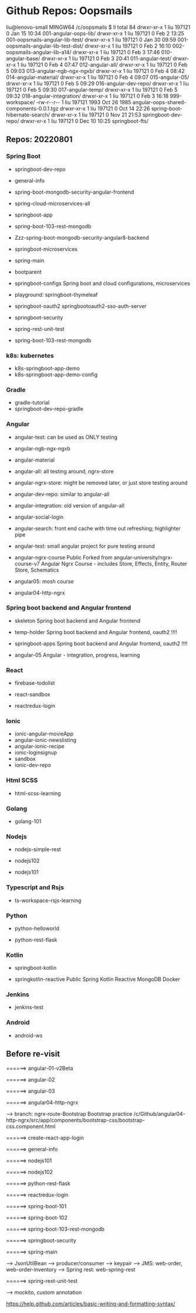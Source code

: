 # Github Repos: Oopsmails

liu@lenovo-small MINGW64 /c/oopsmails
$ ll
total 84
drwxr-xr-x 1 liu 197121    0 Jan 15 10:34 001-angular-oops-lib/
drwxr-xr-x 1 liu 197121    0 Feb  2 13:25 001-oopsmails-angular-lib-test/
drwxr-xr-x 1 liu 197121    0 Jan 30 09:59 001-oopsmails-angular-lib-test-dist/
drwxr-xr-x 1 liu 197121    0 Feb  2 16:10 002-oopsmails-angular-lib-a14/
drwxr-xr-x 1 liu 197121    0 Feb  3 17:46 010-angular-base/
drwxr-xr-x 1 liu 197121    0 Feb  3 20:41 011-angular-test/
drwxr-xr-x 1 liu 197121    0 Feb  4 07:47 012-angular-all/
drwxr-xr-x 1 liu 197121    0 Feb  5 09:03 013-angular-ngb-ngx-ngxb/
drwxr-xr-x 1 liu 197121    0 Feb  4 08:42 014-angular-material/
drwxr-xr-x 1 liu 197121    0 Feb  4 09:07 015-angular-05/
drwxr-xr-x 1 liu 197121    0 Feb  5 09:29 016-angular-dev-repo/
drwxr-xr-x 1 liu 197121    0 Feb  5 09:30 017-angular-temp/
drwxr-xr-x 1 liu 197121    0 Feb  5 09:32 018-angular-integration/
drwxr-xr-x 1 liu 197121    0 Feb  3 16:18 999-workspace/
-rw-r--r-- 1 liu 197121 1993 Oct 26  1985 angular-oops-shared-components-0.0.1.tgz
drwxr-xr-x 1 liu 197121    0 Oct 14 22:26 spring-boot-hibernate-search/
drwxr-xr-x 1 liu 197121    0 Nov 21 21:53 springboot-dev-repo/
drwxr-xr-x 1 liu 197121    0 Dec 10 10:25 springboot-fts/




## Repos: 20220801

### Spring Boot

- springboot-dev-repo
- general-info
- spring-boot-mongodb-security-angular-frontend

- spring-cloud-microservices-all

- springboot-app

- spring-boot-103-rest-mongodb
- Zzz-spring-boot-mongodb-security-angular8-backend
- springboot-microservices
- spring-main
- bootparent

- springboot-configs
  Spring boot and cloud configurations, microservices

- playground: springboot-thymeleaf

- springboot-oauth2
  springbootoauth2-sso-auth-server

- springboot-security

- spring-rest-unit-test

- spring-boot-103-rest-mongodb

### k8s: kubernetes

- k8s-springboot-app-demo
- k8s-springboot-app-demo-config

### Gradle

- gradle-tutorial
- springboot-dev-repo-gradle

### Angular

- angular-test: can be used as ONLY testing
- angular-ngb-ngx-ngxb
- angular-material
- angular-all: all testing around, ngrx-store
- angular-ngrx-store: might be removed later, or just store testing around

- angular-dev-repo: similar to angular-all

- angular-integration: old version of angular-all
- angular-social-login

- angular-search: front end cache with time out refreshing; highlighter pipe
- angular-test: small angular project for pure testing around

- angular-ngrx-course Public
  Forked from angular-university/ngrx-course-v7
  Angular Ngrx Course - includes Store, Effects, Entity, Router Store, Schematics

- angular05: mosh course

- angular04-http-ngrx

### Spring boot backend and Angular frontend

- skeleton
  Spring boot backend and Angular frontend

- temp-holder
  Spring boot backend and Angular frontend, oauth2 !!!!

- springboot-apps
  Spring boot backend and Angular frontend, oauth2 !!!!

- angular-05
  Angular - integration, progress, learning

### React

- firebase-todolist

- react-sandbox

- reactredux-login

### Ionic

- ionic-angular-movieApp
- angular-ionic-newslisting
- angular-ionic-recipe
- ionic-loginsignup
- sandbox
- ionic-dev-repo

### Html SCSS

- html-scss-learning

### Golang

- golang-101

### Nodejs

- nodejs-simple-rest

- nodejs102

- nodejs101

### Typescript and Rsjs

- ts-workspace-rsjs-learning

### Python

- python-helloworld

- python-rest-flask

### Kotlin

- springboot-kotlin

- springkotlin-reactive Public
  Spring Kotlin Reactive MongoDB Docker

### Jenkins

- jenkins-test

### Android

- android-ws

## Before re-visit

======> angular-01-v2Beta

======> angular-02

======> angular-03

======> angular04-http-ngrx

--> branch: ngrx-route-Bootstrap
Bootstrap practice
/c/Github/angular04-http-ngrx/src/app/components/bootstrap-css/bootstrap-css.component.html

======> create-react-app-login

======> general-info

======> nodejs101

======> nodejs102

======> python-rest-flask

======> reactredux-login

======> spring-boot-101

======> spring-boot-102

======> spring-boot-103-rest-mongodb

======> springboot-security

======> spring-main

--> JsonUtilBean
--> producer/consumer
--> keypair
--> JMS: web-order, web-order-inventory
--> Spring rest: web-spring-rest

======> spring-rest-unit-test

--> mockito, custom annotation

https://help.github.com/articles/basic-writing-and-formatting-syntax/
